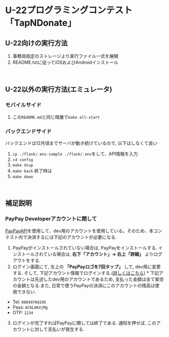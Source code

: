 # U-22プログラミングコンテスト「TapNDonate」

## U-22向けの実行方法
1. 事務局指定のストレージより実行ファイル一式を展開
2. README.txtに従ってiOSおよびAndroidインストール

<br />

## U-22以外の実行方法(エミュレータ)

### モバイルサイド


1. この`README.md`と同じ階層で`make all-start`



### バックエンドサイド
バックエンドは12月頃までサーバが動き続けているので, 以下はしなくて良い

1. `cp ./flask/.env.sample ./flask/.env`をして、API情報を入力
2. `cd config`
3. `make dcup`
4. `make back`
終了時は
5. `make down`


<br />

## 補足説明
### PayPay Developerアカウントに関して
[PayPayAPI](https://developer.paypay.ne.jp/)を使用して、dev用のアカウントを使用している。そのため、本コンテスト内で決済するには下記のアカウントが必要になる.

1. PayPayがインストールされていない場合は, PayPayをインストールする.
インストールされている場合は, **右下「アカウント」→ 右上「詳細」** よりログアウトをする.
2. ログイン画面にて, 左上の **「PayPayロゴを7回タップ」** して, dev用に変更する. そして, 下記アカウント情報でログインする.([詳しくはこちら](https://integration.paypay.ne.jp/hc/ja/articles/4414061901199-%E3%83%86%E3%82%B9%E3%83%88%E7%92%B0%E5%A2%83%E3%81%A7PayPay%E3%82%A2%E3%83%97%E3%83%AA%E3%82%92%E5%88%A9%E7%94%A8%E3%81%A7%E3%81%8D%E3%81%BE%E3%81%99%E3%81%8B-))
\* 下記アカウントは先述したdev用のアカウントであるため, 支払った金額は全て架空の金額となる.また, 日常で使うPayPayの決済にこのアカウントの残高は使用できない.

- Tel: `08049766295`
- Pass: `AC6L0KVjMg`
- OTP: `1234`

3. ログインが完了すればPayPayに関しては終了である. 通知を押せば, このアカウントに対して支払いが発生する.